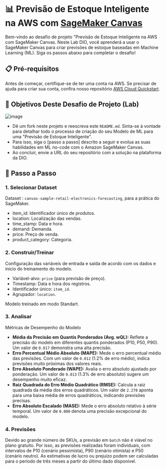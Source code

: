 # 📊 Previsão de Estoque Inteligente na AWS com [SageMaker Canvas](https://aws.amazon.com/pt/sagemaker/canvas/)

Bem-vindo ao desafio de projeto "Previsão de Estoque Inteligente na AWS com SageMaker Canvas. Neste Lab DIO, você aprenderá a usar o SageMaker Canvas para criar previsões de estoque baseadas em Machine Learning (ML). Siga os passos abaixo para completar o desafio!

## 📋 Pré-requisitos

Antes de começar, certifique-se de ter uma conta na AWS. Se precisar de ajuda para criar sua conta, confira nosso repositório [AWS Cloud Quickstart](https://github.com/digitalinnovationone/aws-cloud-quickstart).


## 🎯 Objetivos Deste Desafio de Projeto (Lab)

![image](https://github.com/digitalinnovationone/lab-aws-sagemaker-canvas-estoque/assets/730492/72f5c21f-5562-491e-aa42-2885a3184650)

- Dê um fork neste projeto e reescreva este `README.md`. Sinta-se à vontade para detalhar todo o processo de criação do seu Modelo de ML para uma "Previsão de Estoque Inteligente".
- Para isso, siga o [passo a passo] descrito a seguir e evolua as suas habilidades em ML no-code com o Amazon SageMaker Canvas.
- Ao concluir, envie a URL do seu repositório com a solução na plataforma da DIO.


## 🚀 Passo a Passo

### 1. Selecionar Dataset

Dataset : `canvas-sample-retail-electronics-forecasting`, para a prática do SageMaker. 

- item_id: Identificador único de produtos.
- location: Localização das vendas.
- time_stamp: Data e hora.
- demand: Demanda.
- price: Preço de venda.
- product_category: Categoria.

### 2. Construir/Treinar

 Configuração das variáveis de entrada e saída de acordo com os dados e inicio do treinamento do modelo.

- Variável-alvo: `price` (para previsão de preço).
- Timestamp: Data e hora dos registros.
- Identificador único: `item_id`.
- Agrupador: `location`.

 Modelo treinado em modo Standart.

### 3. Analisar

Métricas de Desempenho do Modelo

- **Média da Precisão em Quantis Ponderados (Avg. wQL):** Reflete a precisão do modelo em diferentes quantis ponderados (P10, P50, P90). Um valor de `0.017` demonstra uma alta precisão.
- **Erro Percentual Médio Absoluto (MAPE):** Mede o erro percentual médio das previsões. Com um valor de `0.012` (1.2% de erro médio), indica previsões muito próximas dos valores reais.
- **Erro Absoluto Ponderado (WAPE):** Avalia o erro absoluto ajustado por ponderação. Um valor de `0.013` (1.3% de erro absoluto) sugere um desempenho muito eficaz.
- **Raiz Quadrada do Erro Médio Quadrático (RMSE):** Calcula a raiz quadrada da média dos erros quadráticos. Um valor de `2.278` aponta para uma baixa média de erros quadráticos, indicando previsões precisas.
- **Erro Absoluto Escalado (MASE):** Mede o erro absoluto relativo à série temporal. Um valor de `0.000` denota uma precisão excepcional do modelo.

### 4. Previsões

Devido ao grande número de SKUs, a previsão em `batch` não é viável no plano gratuito. Por isso, as  previsões realizadas foram individuais, com intervalos de P10 (cenário pessimista), P90 (cenário otimista) e P50 (cenário neutro). As estimativas de lucro ou prejuízo podem ser calculadas para o período de três meses a partir do último dado disponível.
